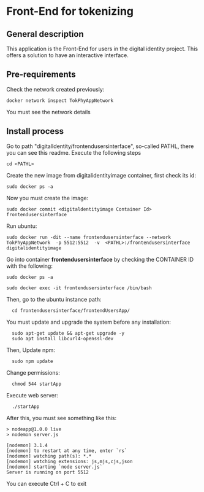 # Front-End for tokenizing
## General description
  This application is the Front-End for users in the digital identity project. This offers a solution to have an interactive interface.

## Pre-requirements
  Check the network created previously:

    docker network inspect TokPhyAppNetwork

  You must see the network details
 
## Install process
Go to path "digitalIdentity/frontendusersinterface", so-called PATHL, there you can see this readme. Execute the following steps
      
    cd <PATHL>  
    
Create the new image from digitalidentityimage container, first check its id:
  
    sudo docker ps -a

Now you must create the image:      
    
    sudo docker commit <digitaldentityimage Container Id> frontendusersinterface

Run ubuntu: 
      
    sudo docker run -dit --name frontendusersinterface --network TokPhyAppNetwork  -p 5512:5512  -v  <PATHL>:/frontendusersinterface   digitalidentityimage

Go into container **frontendusersinterface** by checking the CONTAINER ID with the following:

    sudo docker ps -a
    
    sudo docker exec -it frontendusersinterface /bin/bash

  Then, go to the ubuntu instance path:
      
      cd frontendusersinterface/frontendUsersApp/

  You must update and upgrade the system before any installation:

      sudo apt-get update && apt-get upgrade -y
      sudo apt install libcurl4-openssl-dev
  
  Then, Update npm:
      
      sudo npm update

  Change permissions:
      
      chmod 544 startApp

  Execute web server:
      
      ./startApp
  
  After this, you must see something like this:
    
    > nodeapp@1.0.0 live
    > nodemon server.js

    [nodemon] 3.1.4
    [nodemon] to restart at any time, enter `rs`
    [nodemon] watching path(s): *.*
    [nodemon] watching extensions: js,mjs,cjs,json
    [nodemon] starting `node server.js`
    Server is running on port 5512
    

  You can execute Ctrl + C to exit

